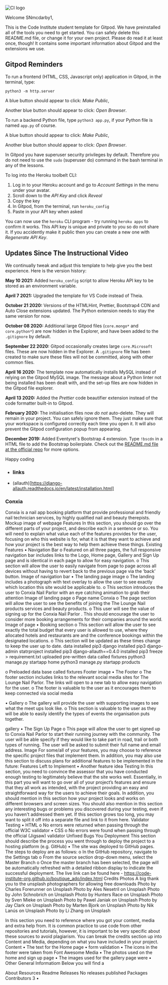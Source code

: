 ![CI logo](https://codeinstitute.s3.amazonaws.com/fullstack/ci_logo_small.png)

Welcome SNmcdarby1,

This is the Code Institute student template for Gitpod. We have preinstalled all of the tools you need to get started. You can safely delete this README.md file, or change it for your own project. Please do read it at least once, though! It contains some important information about Gitpod and the extensions we use.

## Gitpod Reminders

To run a frontend (HTML, CSS, Javascript only) application in Gitpod, in the terminal, type:

`python3 -m http.server`

A blue button should appear to click: _Make Public_,

Another blue button should appear to click: _Open Browser_.

To run a backend Python file, type `python3 app.py`, if your Python file is named `app.py` of course.

A blue button should appear to click: _Make Public_,

Another blue button should appear to click: _Open Browser_.

In Gitpod you have superuser security privileges by default. Therefore you do not need to use the `sudo` (superuser do) command in the bash terminal in any of the lessons.

To log into the Heroku toolbelt CLI:

1. Log in to your Heroku account and go to *Account Settings* in the menu under your avatar.
2. Scroll down to the *API Key* and click *Reveal*
3. Copy the key
4. In Gitpod, from the terminal, run `heroku_config`
5. Paste in your API key when asked

You can now use the `heroku` CLI program - try running `heroku apps` to confirm it works. This API key is unique and private to you so do not share it. If you accidently make it public then you can create a new one with _Regenerate API Key_.

## Updates Since The Instructional Video

We continually tweak and adjust this template to help give you the best experience. Here is the version history:

**May 10 2021:** Added `heroku_config` script to allow Heroku API key to be stored as an environment variable.

**April 7 2021:** Upgraded the template for VS Code instead of Theia.

**October 21 2020:** Versions of the HTMLHint, Prettier, Bootstrap4 CDN and Auto Close extensions updated. The Python extension needs to stay the same version for now.

**October 08 2020:** Additional large Gitpod files (`core.mongo*` and `core.python*`) are now hidden in the Explorer, and have been added to the `.gitignore` by default.

**September 22 2020:** Gitpod occasionally creates large `core.Microsoft` files. These are now hidden in the Explorer. A `.gitignore` file has been created to make sure these files will not be committed, along with other common files.

**April 16 2020:** The template now automatically installs MySQL instead of relying on the Gitpod MySQL image. The message about a Python linter not being installed has been dealt with, and the set-up files are now hidden in the Gitpod file explorer.

**April 13 2020:** Added the _Prettier_ code beautifier extension instead of the code formatter built-in to Gitpod.

**February 2020:** The initialisation files now _do not_ auto-delete. They will remain in your project. You can safely ignore them. They just make sure that your workspace is configured correctly each time you open it. It will also prevent the Gitpod configuration popup from appearing.

**December 2019:** Added Eventyret's Bootstrap 4 extension. Type `!bscdn` in a HTML file to add the Bootstrap boilerplate. Check out the <a href="https://github.com/Eventyret/vscode-bcdn" target="_blank">README.md file at the official repo</a> for more options.


Happy coding


- ### links


- (allauth)[https://django-allauth.readthedocs.io/en/latest/installation.html]

### Conxia 
<!-- I used the codeinstitute Boutique_ado design, It inspired me create this website using 
the same code and embedded it to a slightly different style -->
 Conxia is a nail app booking platform  that  provide professional and friendly nail technician services, by highly qualified nail and beauty therepists.
Mockup image of webpage
Features
In this section, you should go over the different parts of your project, and describe each in a sentence or so. You will need to explain what value each of the features provides for the user, focusing on who this website is for, what it is that they want to achieve and how your project is the best way to help them achieve these things.
Existing Features
•	Navigation Bar
o	Featured on all three pages, the full responsive navigation bar includes links to the Logo, Home page, Gallery and Sign Up page and is identical in each page to allow for easy navigation.
o	This section will allow the user to easily navigate from page to page across all devices without having to revert back to the previous page via the ‘back’ button.
Image of navigation bar
•	The landing page image
o	The landing includes a photograph with text overlay to allow the user to see exactly which location this site would be applicable to.
o	This section introduces the user to Conxia Nail Parlor with an eye catching animation to grab their attention
Image of landing page
o	Page name Conxia
o	The page section will allow the user to see the benefits of joining the The Lounge Nail products services  and beauty products.
o	This user will see the value of signing up for the Conxia Nail Parlor . This should encourage the user to consider more booking arrangements for their companies around the world.
Image of page
•	Booking section
o	This section will allow the user to see exactly the total budget that every user is allowed to use, where they allocated hotels and restaurants are and the conference bookings within the designated locations.
o	This section will be updated as these times change to keep the user up to date.
data 
installed pip3 django
installed pip3 django-admin statrproject
installed pip3 django-allauth==0.4.0
installed pip3 freeze > requirement.txt
uploaded pre-written data called fixtures
python3 manage.py startapp home
python3 manage.py startapp products



o Preloaded data base called fixtures
Footer image
•	The Footer
o	The footer section includes links to the relevant social media sites for The Lounge Nail Parlor. The links will open to a new tab to allow easy navigation for the user.
o	The footer is valuable to the user as it encourages them to keep connected via social media
 
•	Gallery
o	The gallery will provide the user with supporting images to see what the meet ups look like.
o	This section is valuable to the user as they will be able to easily identify the types of events the organisation puts together.

gallery
•	The Sign Up Page
o	This page will allow the user to get signed up to  Conxia Nail Parlor to start their running journey with the community. The user will be able specify if they would like to take part in road, trail or both types of running. The user will be asked to submit their full name and email address.
Image 
For some/all of your features, you may choose to reference the specific project files that implement them.
In addition, you may also use this section to discuss plans for additional features to be implemented in the future:
Features Left to Implement
•	Another feature idea
Testing
In this section, you need to convince the assessor that you have conducted enough testing to legitimately believe that the site works well. Essentially, in this part you will want to go over all of your project’s features and ensure that they all work as intended, with the project providing an easy and straightforward way for the users to achieve their goals.
In addition, you should mention in this section how your project looks and works on different browsers and screen sizes.
You should also mention in this section any interesting bugs or problems you discovered during your testing, even if you haven't addressed them yet.
If this section grows too long, you may want to split it off into a separate file and link to it from here.
Validator Testing
•	HTML
o	No errors were returned when passing through the official W3C validator
•	CSS
o	No errors were found when passing through the official (Jigsaw) validator
Unfixed Bugs
You 
Deployment
This section should describe the process you went through to deploy the project to a hosting platform (e.g. GitHub)
•	The site was deployed to GitHub pages. The steps to deploy are as follows:
o	In the GitHub repository, navigate to the Settings tab
o	From the source section drop-down menu, select the Master Branch
o	Once the master branch has been selected, the page will be automatically refreshed with a detailed ribbon display to indicate the successful deployment.
The live link can be found here - https://code-institute-org.github.io/boutique_ado/index.html
Credits
Photos
A big thank you to the unsplash photographers for allowing free downloads
Photo by Charles Forerunner on Unsplash
Photo by Ales Nesetril on Unsplash
Photo by John Schnobrich on Unsplash
Photo by Hunters Race on Unsplash
Photo by Sven Mieke on Unsplash
Photo by Pawel Janiak on Unsplash
Photo by Jay Clark on Unsplash
Photo by Marten Bjork on Unsplash
Photo by Nik Lanús on Unsplash
Photo by Li Zhang on Unsplash



In this section you need to reference where you got your content, media and extra help from. It is common practice to use code from other repositories and tutorials, however, it is important to be very specific about these sources to avoid plagiarism.
You can break the credits section up into Content and Media, depending on what you have included in your project.
Content
•	The text for the Home page 
•	form validation 
•	The icons in the footer were taken from Font Awesome
Media
•	The photos used on the home and sign up page 
•	The images used for the gallery page were 
•	
Other General Informatiom
Below you will find a 

About
Resources
 Readme
Releases
No releases published
Packages
Contributors 3
•	
